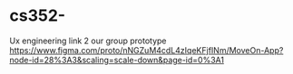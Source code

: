 # cs352-
Ux engineering 
link 2 our group prototype
https://www.figma.com/proto/nNGZuM4cdL4zIqeKFjfINm/MoveOn-App?node-id=28%3A3&scaling=scale-down&page-id=0%3A1
